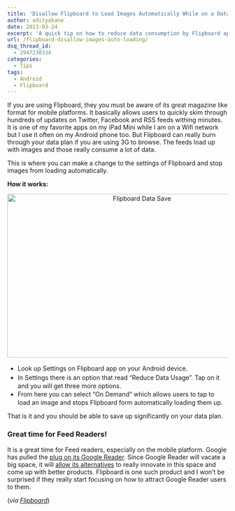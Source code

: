 ```yaml
---
title: 'Disallow Flipboard to Load Images Automatically While on a Data Plan [Android]'
author: adityakane
date: 2013-03-24
excerpt: 'A quick tip on how to reduce data consumption by Flipboard app on Android tablets or phones but disallowing it to load up images automatically. '
url: /flipboard-disallow-images-auto-loading/
dsq_thread_id:
  - 2947230334
categories:
  - Tips
tags:
  - Android
  - Flipboard
---
```

If you are using Flipboard, they you must be aware of its great magazine like format for mobile platforms. It basically allows users to quickly skim through hundreds of updates on Twitter, Facebook and RSS feeds withing minutes. It is one of my favorite apps on my iPad Mini while I am on a Wifi network but I use it often on my Android phone too. But Flipboard can really burn through your data plan if you are using 3G to browse. The feeds load up with images and those really consume a lot of data.

This is where you can make a change to the settings of Flipboard and stop images from loading automatically.

**How it works:**

<p style="text-align: center;">
  <a href="http://cdn.devilsworkshop.org/files/2013/03/Flipboard-Data-Save.png"><img class="aligncenter size-medium wp-image-72503" title="Flipboard Data Save" alt="Flipboard Data Save" src="http://cdn.devilsworkshop.org/files/2013/03/Flipboard-Data-Save-600x375.png" width="600" height="375" /></a>
</p>

  * <span style="font-size: 14px; line-height: 1.5;">Look up Settings on Flipboard app on your Android device.</span>
  * <span style="font-size: 14px; line-height: 1.5;">In Settings there is an option that read &#8220;Reduce Data Usage&#8221;. Tap on it and you will get three more options.</span>
  * <span style="font-size: 14px; line-height: 1.5;">From here you can select &#8220;On Demand&#8221; which allows users to tap to load an image and stops Flipboard form automatically loading them up.</span>

That is it and you should be able to save up significantly on your data plan.

### Great time for Feed Readers!

It is a great time for Feed readers, especially on the mobile platform. Google has pulled the [plug on its Google Reader][1]. Since Google Reader will vacate a big space, it will [allow its alternatives][2] to really innovate in this space and come up with better products. Flipboard is one such product and I won&#8217;t be surprised if they really start focusing on how to attract Google Reader users to them.

(*via <a href="http://inside.flipboard.com/2013/03/22/good-news-for-commuters-mobile-data-options/" onclick="_gaq.push(['_trackEvent', 'outbound-article', 'http://inside.flipboard.com/2013/03/22/good-news-for-commuters-mobile-data-options/', 'Flipboard']);" >Flipboard</a>*)

 [1]: http://devilsworkshop.org/news/google-reader-shutdown-rss-dead/72229/ "Google Reader to shutdown"
 [2]: http://devilsworkshop.org/analysis/5-alternatives-google-reader/72245/ "Five Alternatives to Google Reader"

